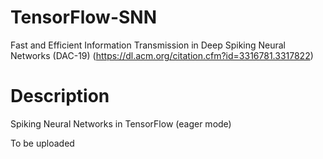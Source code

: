 # TensorFlow-SNN
Fast and Efficient Information Transmission in Deep Spiking Neural Networks (DAC-19)
(https://dl.acm.org/citation.cfm?id=3316781.3317822)

# Description
Spiking Neural Networks in TensorFlow (eager mode)

To be uploaded
